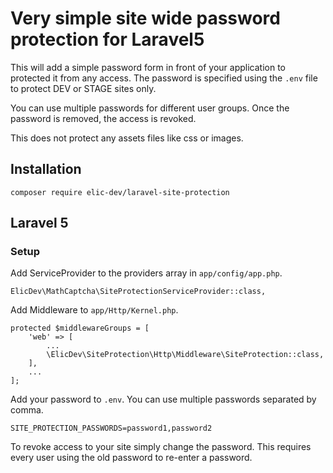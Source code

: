# Very simple site wide password protection for Laravel5

This will add a simple password form in front of your application to protected it
from any access. The password is specified using the `.env` file to protect DEV 
or STAGE sites only.

You can use multiple passwords for different user groups. Once the password is 
removed, the access is revoked.

This does not protect any assets files like css or images.

## Installation

```
composer require elic-dev/laravel-site-protection
```

## Laravel 5

### Setup

Add ServiceProvider to the providers array in `app/config/app.php`.

```
ElicDev\MathCaptcha\SiteProtectionServiceProvider::class,
```

Add Middleware to `app/Http/Kernel.php`.

```
protected $middlewareGroups = [
    'web' => [
        ...
        \ElicDev\SiteProtection\Http\Middleware\SiteProtection::class,
    ],
    ...
];
```

Add your password to `.env`. You can use multiple passwords separated by comma.

```
SITE_PROTECTION_PASSWORDS=password1,password2
```

To revoke access to your site simply change the password. This requires every 
user using the old password to re-enter a password.